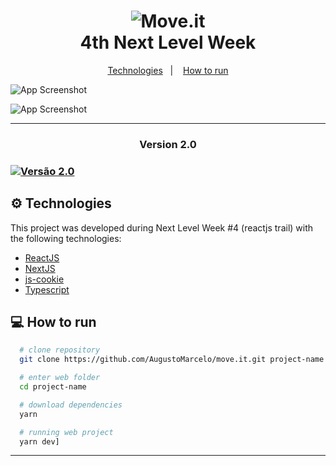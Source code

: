 <h1 align="center">
  <img alt="Move.it" src="https://res.cloudinary.com/augustomarcelo/image/upload/v1615037467/move.it/logo-full_x1dwv9.svg" />
  <br />
  4th Next Level Week
</h1>

<p align="center">
  <a href="#gear-technologies">Technologies</a>&nbsp;&nbsp;&nbsp;|&nbsp;&nbsp;&nbsp;
  <a href="#computer-how-to-run">How to run</a>
</p>

![App Screenshot](https://res.cloudinary.com/augustomarcelo/image/upload/v1614902290/move.it/Safari_Big_Sur_-_Dark_wbmlmr.png)

![App Screenshot](https://res.cloudinary.com/augustomarcelo/image/upload/v1614902487/move.it/Safari_Big_Sur_-_Dark_aaigle.png)

---

<h3 align="center">Version 2.0<h3>

[![Versão 2.0](https://res.cloudinary.com/augustomarcelo/image/upload/v1615399094/move.it/move-it-2.0_ljm1uc.svg)](https://youtu.be/hJwTQtIWoM4)

## :gear: Technologies

This project was developed during Next Level Week #4 (reactjs trail) with the following technologies:

  - [ReactJS](https://reactjs.org/)
  - [NextJS](https://nextjs.org/)
  - [js-cookie](https://github.com/js-cookie/js-cookie)
  - [Typescript][ts]

## :computer: How to run

  ```bash
    # clone repository
    git clone https://github.com/AugustoMarcelo/move.it.git project-name

    # enter web folder
    cd project-name

    # download dependencies
    yarn

    # running web project
    yarn dev]
  ```

---

[ts]: https://www.typescriptlang.org
[vscode]: https://code.visualstudio.com/
[yarn]: https://yarnpkg.com/
[vceditconfig]: https://marketplace.visualstudio.com/items?itemName=EditorConfig.EditorConfig
[vceslint]: https://marketplace.visualstudio.com/items?itemName=dbaeumer.vscode-eslint